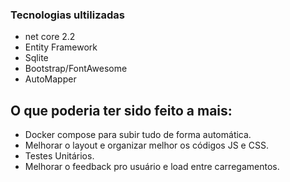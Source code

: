 ### Tecnologias ultilizadas
- net core 2.2
- Entity Framework
- Sqlite
- Bootstrap/FontAwesome
- AutoMapper


## O que poderia ter sido feito a mais:

- Docker compose para subir tudo de forma automática.
- Melhorar o layout e organizar melhor os códigos JS e CSS.
- Testes Unitários.
- Melhorar o feedback pro usuário e load entre carregamentos.
